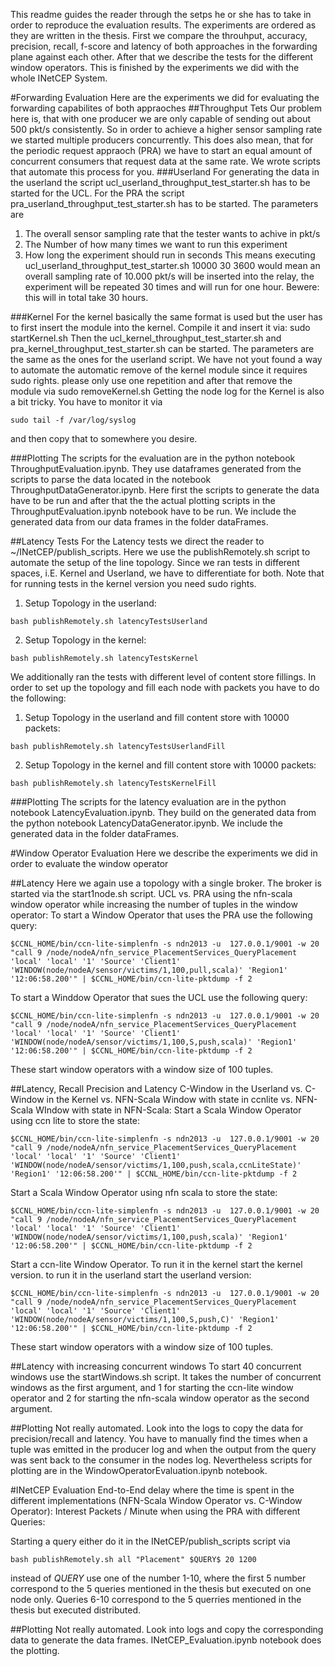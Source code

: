 This readme guides the reader through the setps he or she has to take in order to reproduce the evaluation results.
The experiments are ordered as they are written in the thesis. First we compare the throuhput, accuracy, precision, recall, f-score and latency of both approaches in the forwarding plane against each other. After that we describe the tests for the different window operators. This is finished by the experiments we did with the whole INetCEP System.

#Forwarding Evaluation
Here are the experiments we did for evaluating the forwarding capabilites of both appraoches
##Throughput Tets
Our problem here is, that with one producer we are only capable of sending out about 500 pkt/s consistently. So in order to achieve a higher sensor sampling rate we started multiple producers concurrently.
This does also mean, that for the periodic request appraoch (PRA) we have to start an equal amount of concurrent consumers that request data at the same rate. We wrote scripts that automate this process for you.
###Userland
For generating the data in the userland the script ucl_userland_throughput_test_starter.sh has to be started for the UCL. For the PRA the script pra_userland_throughput_test_starter.sh has to be started. The parameters are 
1. The overall sensor sampling rate that the tester wants to achive in pkt/s
2. The Number of how many times we want to run this experiment
3. How long the experiment should run in seconds
This means executing ucl_userland_throughput_test_starter.sh 10000 30 3600 would mean an overall sampling rate of 10.000 pkt/s will be inserted into the relay, the experiment will be repeated 30 times and will run for one hour. Bewere: this will in total take 30 hours.

###Kernel
For the kernel basically the same format is used but the user has to first insert the module into the kernel. Compile it and insert it via:
sudo startKernel.sh
Then the ucl_kernel_throughput_test_starter.sh and pra_kernel_throughput_test_starter.sh can be started. The parameters are the same as the ones for the userland script. We have not yout found a way to automate the automatic remove of the kernel module since it requires sudo rights. please only use one repetition and after that remove the module via
sudo removeKernel.sh
Getting the node log for the Kernel is also a bit tricky. You have to monitor it via 
```
sudo tail -f /var/log/syslog
```
and then copy that to somewhere you desire.

###Plotting
The scripts for the evaluation are in the python notebook ThroughputEvaluation.ipynb. They use dataframes generated from the scripts to parse the data located in the notebook ThroughputDataGenerator.ipynb. Here first the scripts to generate the data have to be run and after that the the actual plotting scripts in the ThroughputEvaluation.ipynb notebook have to be run. We include the generated data from our data frames in the folder dataFrames.

##Latency Tests
For the Latency tests we direct the reader to ~/INetCEP/publish_scripts. Here we use the publishRemotely.sh script to automate the setup of the line topology. Since we ran tests in different spaces, i.E. Kernel and Userland, we have to differentiate for both. Note that for running tests in the kernel version you need sudo rights.
1. Setup Topology in the userland:
```
bash publishRemotely.sh latencyTestsUserland
```
2. Setup Topology in the kernel:
```
bash publishRemotely.sh latencyTestsKernel
```
We additionally ran the tests with different level of content store fillings. In order to set up the topology and fill each node with packets you have to do the following:
1. Setup Topology in the userland and fill content store with 10000 packets:
```
bash publishRemotely.sh latencyTestsUserlandFill
```
2. Setup Topology in the kernel and fill content store with 10000 packets:
```
bash publishRemotely.sh latencyTestsKernelFill
```

###Plotting
The scripts for the latency evaluation are in the python notebook LatencyEvaluation.ipynb. They build on the generated data from the python notebook LatencyDataGenerator.ipynb. We include the generated data in the folder dataFrames.

#Window Operator Evaluation
Here we describe the experiments we did in order to evaluate the window operator

##Latency
Here we again use a topology with a single broker. The broker is started via the start1node.sh script. UCL vs. PRA using the nfn-scala window operator while increasing the number of tuples in the window operator:
To start a Window Operator that uses the PRA use the following query:
```
$CCNL_HOME/bin/ccn-lite-simplenfn -s ndn2013 -u  127.0.0.1/9001 -w 20 "call 9 /node/nodeA/nfn_service_PlacementServices_QueryPlacement 'local' 'local' '1' 'Source' 'Client1' 'WINDOW(node/nodeA/sensor/victims/1,100,pull,scala)' 'Region1' '12:06:58.200'" | $CCNL_HOME/bin/ccn-lite-pktdump -f 2
```
To start a Winddow Operator that sues the UCL use the following query:
```
$CCNL_HOME/bin/ccn-lite-simplenfn -s ndn2013 -u  127.0.0.1/9001 -w 20 "call 9 /node/nodeA/nfn_service_PlacementServices_QueryPlacement 'local' 'local' '1' 'Source' 'Client1' 'WINDOW(node/nodeA/sensor/victims/1,100,S,push,scala)' 'Region1' '12:06:58.200'" | $CCNL_HOME/bin/ccn-lite-pktdump -f 2
```
These start window operators with a window size of 100 tuples.

##Latency, Recall Precision and Latency
C-Window in the Userland vs. C-Window in the Kernel vs. NFN-Scala Window with state in ccnlite vs. NFN-Scala WIndow with state in NFN-Scala:
Start a Scala Window Operator using ccn lite to store the state:
```
$CCNL_HOME/bin/ccn-lite-simplenfn -s ndn2013 -u  127.0.0.1/9001 -w 20 "call 9 /node/nodeA/nfn_service_PlacementServices_QueryPlacement 'local' 'local' '1' 'Source' 'Client1' 'WINDOW(node/nodeA/sensor/victims/1,100,push,scala,ccnLiteState)' 'Region1' '12:06:58.200'" | $CCNL_HOME/bin/ccn-lite-pktdump -f 2
```

Start a Scala Window Operator using nfn scala to store the state:
```
$CCNL_HOME/bin/ccn-lite-simplenfn -s ndn2013 -u  127.0.0.1/9001 -w 20 "call 9 /node/nodeA/nfn_service_PlacementServices_QueryPlacement 'local' 'local' '1' 'Source' 'Client1' 'WINDOW(node/nodeA/sensor/victims/1,100,push,scala)' 'Region1' '12:06:58.200'" | $CCNL_HOME/bin/ccn-lite-pktdump -f 2
```

Start a ccn-lite Window Operator. To run it in the kernel start the kernel version. to run it in the userland start the userland version:
```
$CCNL_HOME/bin/ccn-lite-simplenfn -s ndn2013 -u  127.0.0.1/9001 -w 20 "call 9 /node/nodeA/nfn_service_PlacementServices_QueryPlacement 'local' 'local' '1' 'Source' 'Client1' 'WINDOW(node/nodeA/sensor/victims/1,100,S,push,C)' 'Region1' '12:06:58.200'" | $CCNL_HOME/bin/ccn-lite-pktdump -f 2
```

These start window operators with a window size of 100 tuples.

##Latency with increasing concurrent windows
To start 40 concurrent windows use the startWindows.sh script. It takes the number of concurrent windows as the first argument, and 1 for starting the ccn-lite window operator and 2 for starting the nfn-scala window operator as the second argument.

##Plotting
Not really automated. Look into the logs to copy the data for precision/recall and latency. You have to manually find the times when a tuple was emitted in the producer log and when the output from the query was sent back to the consumer in the nodes log. Nevertheless scripts for plotting are in the WindowOperatorEvaluation.ipynb notebook.

#INetCEP Evaluation
End-to-End delay where the time is spent in the different implementations (NFN-Scala Window Operator vs. C-Window Operator):
Interest Packets / Minute when using the PRA with different Queries:

Starting a query either do it in the INetCEP/publish_scripts script via
```
bash publishRemotely.sh all "Placement" $QUERY$ 20 1200
```
instead of $QUERY$ use one of the number 1-10, where the first 5 number correspond to the 5 queries mentioned in the thesis but executed on one node only. Queries 6-10 correspond to the 5 querries mentioned in the thesis but executed distributed.

##Plotting
Not really automated. Look into logs and copy the corresponding data to generate the data frames. INetCEP_Evaluation.ipynb notebook does the plotting.